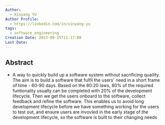 ```yaml
---
Author:
  - Xinyang YU
Author Profile:
  - https://linkedin.com/in/xinyang-yu
tags:
  - software_engineering
Creation Date: 2023-09-25T11:17:00
Last Date:
---
```

## Abstract
- A way to quickly build up a software system without sacrificing quaility. The aim is to build a software that fulfil the users' need in a short frame of time - 60-90 days. Based on the 80:20 laws, 80% of the required funtionality usually can be completed with 20% of the development lifecycle. Then we get the users onboard to the software, collect feedback and refine the software. This enables us to avoid long development lifecycle before we have something working for the users to test out, and ensure users are invovled in the early stage of the development lifecycle, so the software is built to their changing needs